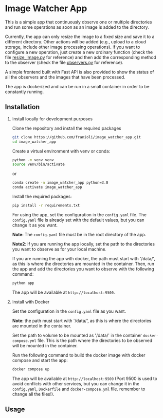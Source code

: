 # Image Watcher App

This is a simple app that continuously observe one or multiple directories and run some operations as soon as an image is added to the directory.

Currently, the app can only resize the image to a fixed size and save it to a different directory. Other actions will be added (e.g., upload to a cloud storage, include other image processing operations).
If you want to configure a new operation, just create a new ordinary function (check the file [resize_image.py](app/resize_image.py) for reference) and then add the corresponding method to the observer (check the file [observers.py](app/observers.py) for reference).

A simple frontend built with Fast API is also provided to show the status of all the observers and the images that have been processed.

The app is dockerized and can be run in a small container in order to be constantly running.

## Installation

1. Install locally for development purposes

   Clone the repository and install the required packages

   ```bash
   git clone https://github.com/franioli/image_watcher_app.git
   cd image_watcher_app
   ```

   Create a virtual environment with venv or conda:

   ```bash
   python -m venv venv
   source venv/bin/activate
   ```

   or

   ```bash
   conda create -n image_watcher_app python=3.8
   conda activate image_watcher_app
   ```

   Install the required packages:

   ```bash
   pip install -r requirements.txt
   ```

   For using the app, set the configuration in the `config.yaml` file.
   The `config.yaml` file is already set with the default values, but you can change it as you want.

   **Note**: The `config.yaml` file must be in the root directory of the app.

   **Note2**: If you are running the app locally, set the path to the directories you want to observe as for your local machine.

   If you are running the app with docker, the path must start with '/data/', as this is where the directories are mounted in the container.
   Then, run the app and add the directories you want to observe with the following command:

   ```bash
   python app
   ```

   The app will be available at `http://localhost:9500`.

2. Install with Docker

   Set the configuration in the `config.yaml` file as you want.

   **Note**: the path must start with '/data/', as this is where the directories are mounted in the container.

   Set the path to volume to be mounted as '/data/' in the container `docker-compose.yml` file.
   This is the path where the directories to be observed will be mounted in the container.

   Run the following command to build the docker image with docker compose and start the app:

   ```bash
   docker compose up
   ```

   The app will be available at `http://localhost:9500` (Port 9500 is used to avoid conflicts with other services, but you can change it in the `config.yaml`, `Dockerfile` and `docker-compose.yml` file. remember to change all the files!).

## Usage
